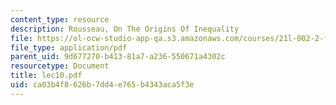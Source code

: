 ```yaml
---
content_type: resource
description: Rousseau, On The Origins Of Inequality
file: https://ol-ocw-studio-app-qa.s3.amazonaws.com/courses/21l-002-2-foundations-of-western-culture-ii-renaissance-to-modernity-spring-2003/ca03b4f8626b7dd4e765b4343aca5f3e_lec10.pdf
file_type: application/pdf
parent_uid: 9d677270-b413-81a7-a236-550671a4302c
resourcetype: Document
title: lec10.pdf
uid: ca03b4f8-626b-7dd4-e765-b4343aca5f3e
---
```

